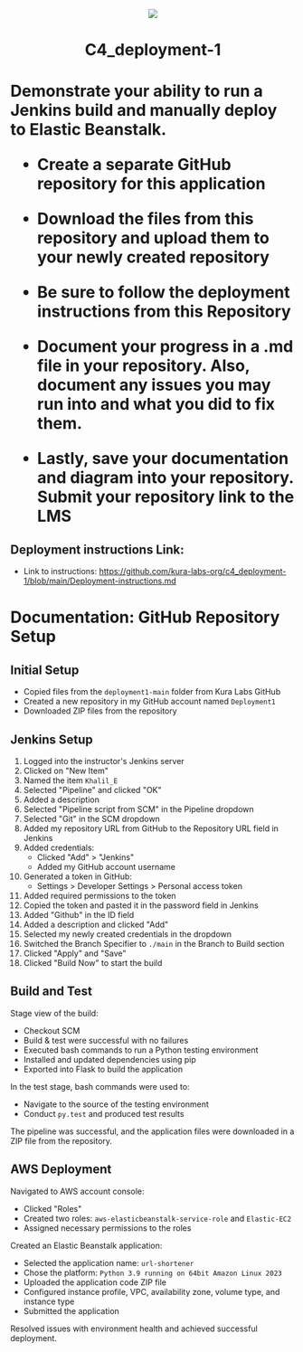 <p align="center">
<img src="https://github.com/kura-labs-org/kuralabs_deployment_1/blob/main/Kuralogo.png">
</p>
<h1 align="center">C4_deployment-1<h1> 

Demonstrate your ability to run a Jenkins build and manually deploy to Elastic Beanstalk.

- Create a separate GitHub repository for this application 

- Download the files from this repository and upload them to your newly created repository 

- Be sure to follow the deployment instructions from this Repository  

- Document your progress in a .md file in your repository. Also, document any issues you may run into and what you did to fix them.

- Lastly, save your documentation and diagram into your repository. Submit your repository link to the LMS

## Deployment instructions Link:
-  Link to instructions: https://github.com/kura-labs-org/c4_deployment-1/blob/main/Deployment-instructions.md


# Documentation: GitHub Repository Setup

## Initial Setup
- Copied files from the `deployment1-main` folder from Kura Labs GitHub
- Created a new repository in my GitHub account named `Deployment1`
- Downloaded ZIP files from the repository

## Jenkins Setup
1. Logged into the instructor's Jenkins server
2. Clicked on "New Item"
3. Named the item `Khalil_E`
4. Selected "Pipeline" and clicked "OK"
5. Added a description
6. Selected "Pipeline script from SCM" in the Pipeline dropdown
7. Selected "Git" in the SCM dropdown
8. Added my repository URL from GitHub to the Repository URL field in Jenkins
9. Added credentials:
   - Clicked "Add" > "Jenkins"
   - Added my GitHub account username
10. Generated a token in GitHub:
    - Settings > Developer Settings > Personal access token
11. Added required permissions to the token
12. Copied the token and pasted it in the password field in Jenkins
13. Added "Github" in the ID field
14. Added a description and clicked "Add"
15. Selected my newly created credentials in the dropdown
16. Switched the Branch Specifier to `./main` in the Branch to Build section
17. Clicked "Apply" and "Save"
18. Clicked "Build Now" to start the build

## Build and Test
Stage view of the build:
- Checkout SCM
- Build & test were successful with no failures
- Executed bash commands to run a Python testing environment
- Installed and updated dependencies using pip
- Exported into Flask to build the application

In the test stage, bash commands were used to:
- Navigate to the source of the testing environment
- Conduct `py.test` and produced test results

The pipeline was successful, and the application files were downloaded in a ZIP file from the repository.

## AWS Deployment
Navigated to AWS account console:
- Clicked "Roles"
- Created two roles: `aws-elasticbeanstalk-service-role` and `Elastic-EC2`
- Assigned necessary permissions to the roles

Created an Elastic Beanstalk application:
- Selected the application name: `url-shortener`
- Chose the platform: `Python 3.9 running on 64bit Amazon Linux 2023`
- Uploaded the application code ZIP file
- Configured instance profile, VPC, availability zone, volume type, and instance type
- Submitted the application

Resolved issues with environment health and achieved successful deployment.
